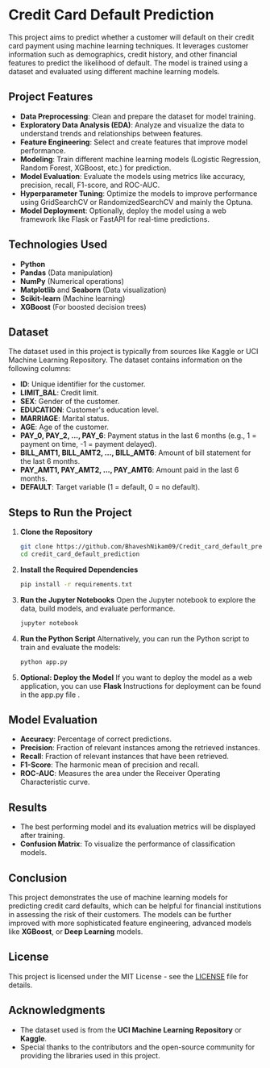 # Credit Card Default Prediction

This project aims to predict whether a customer will default on their credit card payment using machine learning techniques. It leverages customer information such as demographics, credit history, and other financial features to predict the likelihood of default. The model is trained using a dataset and evaluated using different machine learning models.

## Project Features
- **Data Preprocessing**: Clean and prepare the dataset for model training.
- **Exploratory Data Analysis (EDA)**: Analyze and visualize the data to understand trends and relationships between features.
- **Feature Engineering**: Select and create features that improve model performance.
- **Modeling**: Train different machine learning models (Logistic Regression, Random Forest, XGBoost, etc.) for prediction.
- **Model Evaluation**: Evaluate the models using metrics like accuracy, precision, recall, F1-score, and ROC-AUC.
- **Hyperparameter Tuning**: Optimize the models to improve performance using GridSearchCV or RandomizedSearchCV and mainly the Optuna.
- **Model Deployment**: Optionally, deploy the model using a web framework like Flask or FastAPI for real-time predictions.

## Technologies Used
- **Python**
- **Pandas** (Data manipulation)
- **NumPy** (Numerical operations)
- **Matplotlib** and **Seaborn** (Data visualization)
- **Scikit-learn** (Machine learning)
- **XGBoost** (For boosted decision trees)

## Dataset
The dataset used in this project is typically from sources like Kaggle or UCI Machine Learning Repository. The dataset contains information on the following columns:
- **ID**: Unique identifier for the customer.
- **LIMIT_BAL**: Credit limit.
- **SEX**: Gender of the customer.
- **EDUCATION**: Customer's education level.
- **MARRIAGE**: Marital status.
- **AGE**: Age of the customer.
- **PAY_0, PAY_2, ..., PAY_6**: Payment status in the last 6 months (e.g., 1 = payment on time, -1 = payment delayed).
- **BILL_AMT1, BILL_AMT2, ..., BILL_AMT6**: Amount of bill statement for the last 6 months.
- **PAY_AMT1, PAY_AMT2, ..., PAY_AMT6**: Amount paid in the last 6 months.
- **DEFAULT**: Target variable (1 = default, 0 = no default).

## Steps to Run the Project

1. **Clone the Repository**
    ```bash
    git clone https://github.com/BhaveshNikam09/Credit_card_default_prediction
    cd credit_card_default_prediction
    ```

2. **Install the Required Dependencies**
    ```bash
    pip install -r requirements.txt
    ```

3. **Run the Jupyter Notebooks**
    Open the Jupyter notebook to explore the data, build models, and evaluate performance.
    ```bash
    jupyter notebook
    ```

4. **Run the Python Script**
    Alternatively, you can run the Python script to train and evaluate the models:
    ```bash
    python app.py
    ```

5. **Optional: Deploy the Model**
    If you want to deploy the model as a web application, you can use **Flask**  Instructions for deployment can be found in the  app.py file .

## Model Evaluation

- **Accuracy**: Percentage of correct predictions.
- **Precision**: Fraction of relevant instances among the retrieved instances.
- **Recall**: Fraction of relevant instances that have been retrieved.
- **F1-Score**: The harmonic mean of precision and recall.
- **ROC-AUC**: Measures the area under the Receiver Operating Characteristic curve.

## Results
- The best performing model and its evaluation metrics will be displayed after training.
- **Confusion Matrix**: To visualize the performance of classification models.

## Conclusion
This project demonstrates the use of machine learning models for predicting credit card defaults, which can be helpful for financial institutions in assessing the risk of their customers. The models can be further improved with more sophisticated feature engineering, advanced models like **XGBoost**, or **Deep Learning** models.

## License
This project is licensed under the MIT License - see the [LICENSE](MIT) file for details.

## Acknowledgments
- The dataset used is from the **UCI Machine Learning Repository** or **Kaggle**.
- Special thanks to the contributors and the open-source community for providing the libraries used in this project.

